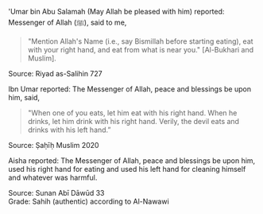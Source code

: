 'Umar bin Abu Salamah (May Allah be pleased with him) reported: Messenger of Allah (ﷺ), said to me,

>"Mention Allah's Name (i.e., say Bismillah before starting eating), eat with your right hand, and eat from what is near you." [Al-Bukhari and Muslim].

Source: Riyad as-Salihin 727

Ibn Umar reported: The Messenger of Allah, peace and blessings be upon him, said,

>"When one of you eats, let him eat with his right hand. When he drinks, let him drink with his right hand. Verily, the devil eats and drinks with his left hand.”

Source: Ṣaḥīḥ Muslim 2020

Aisha reported: The Messenger of Allah, peace and blessings be upon him, used his right hand for eating and used his left hand for cleaning himself and whatever was harmful.

Source: Sunan Abī Dāwūd 33<br>
Grade: Sahih (authentic) according to Al-Nawawi
